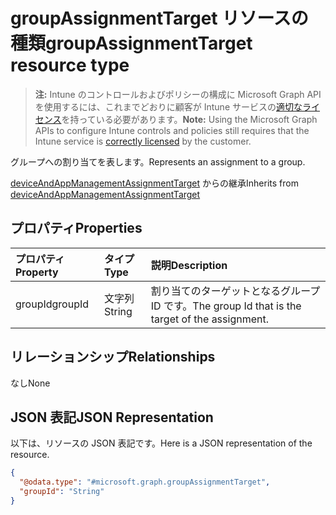 # <a name="groupassignmenttarget-resource-type"></a><span data-ttu-id="8a19e-101">groupAssignmentTarget リソースの種類</span><span class="sxs-lookup"><span data-stu-id="8a19e-101">groupAssignmentTarget resource type</span></span>

> <span data-ttu-id="8a19e-102">**注:** Intune のコントロールおよびポリシーの構成に Microsoft Graph API を使用するには、これまでどおりに顧客が Intune サービスの[適切なライセンス](https://go.microsoft.com/fwlink/?linkid=839381)を持っている必要があります。</span><span class="sxs-lookup"><span data-stu-id="8a19e-102">**Note:** Using the Microsoft Graph APIs to configure Intune controls and policies still requires that the Intune service is [correctly licensed](https://go.microsoft.com/fwlink/?linkid=839381) by the customer.</span></span>

<span data-ttu-id="8a19e-103">グループへの割り当てを表します。</span><span class="sxs-lookup"><span data-stu-id="8a19e-103">Represents an assignment to a group.</span></span>

<span data-ttu-id="8a19e-104">[deviceAndAppManagementAssignmentTarget](../resources/intune_shared_deviceandappmanagementassignmenttarget.md) からの継承</span><span class="sxs-lookup"><span data-stu-id="8a19e-104">Inherits from [deviceAndAppManagementAssignmentTarget](../resources/intune_shared_deviceandappmanagementassignmenttarget.md)</span></span>

## <a name="properties"></a><span data-ttu-id="8a19e-105">プロパティ</span><span class="sxs-lookup"><span data-stu-id="8a19e-105">Properties</span></span>
|<span data-ttu-id="8a19e-106">プロパティ</span><span class="sxs-lookup"><span data-stu-id="8a19e-106">Property</span></span>|<span data-ttu-id="8a19e-107">タイプ</span><span class="sxs-lookup"><span data-stu-id="8a19e-107">Type</span></span>|<span data-ttu-id="8a19e-108">説明</span><span class="sxs-lookup"><span data-stu-id="8a19e-108">Description</span></span>|
|:---|:---|:---|
|<span data-ttu-id="8a19e-109">groupId</span><span class="sxs-lookup"><span data-stu-id="8a19e-109">groupId</span></span>|<span data-ttu-id="8a19e-110">文字列</span><span class="sxs-lookup"><span data-stu-id="8a19e-110">String</span></span>|<span data-ttu-id="8a19e-111">割り当てのターゲットとなるグループ ID です。</span><span class="sxs-lookup"><span data-stu-id="8a19e-111">The group Id that is the target of the assignment.</span></span>|

## <a name="relationships"></a><span data-ttu-id="8a19e-112">リレーションシップ</span><span class="sxs-lookup"><span data-stu-id="8a19e-112">Relationships</span></span>
<span data-ttu-id="8a19e-113">なし</span><span class="sxs-lookup"><span data-stu-id="8a19e-113">None</span></span>
## <a name="json-representation"></a><span data-ttu-id="8a19e-114">JSON 表記</span><span class="sxs-lookup"><span data-stu-id="8a19e-114">JSON Representation</span></span>
<span data-ttu-id="8a19e-115">以下は、リソースの JSON 表記です。</span><span class="sxs-lookup"><span data-stu-id="8a19e-115">Here is a JSON representation of the resource.</span></span>
<!--{
  "blockType": "resource",
  "@odata.type": "microsoft.graph.groupAssignmentTarget"
}-->
``` json
{
  "@odata.type": "#microsoft.graph.groupAssignmentTarget",
  "groupId": "String"
}
```








